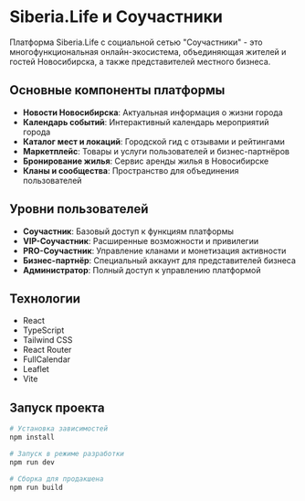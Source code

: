 # Siberia.Life и Соучастники

Платформа Siberia.Life с социальной сетью "Соучастники" - это многофункциональная онлайн-экосистема, объединяющая жителей и гостей Новосибирска, а также представителей местного бизнеса.

## Основные компоненты платформы

- **Новости Новосибирска**: Актуальная информация о жизни города
- **Календарь событий**: Интерактивный календарь мероприятий города
- **Каталог мест и локаций**: Городской гид с отзывами и рейтингами
- **Маркетплейс**: Товары и услуги пользователей и бизнес-партнёров
- **Бронирование жилья**: Сервис аренды жилья в Новосибирске
- **Кланы и сообщества**: Пространство для объединения пользователей

## Уровни пользователей

- **Соучастник**: Базовый доступ к функциям платформы
- **VIP-Соучастник**: Расширенные возможности и привилегии
- **PRO-Соучастник**: Управление кланами и монетизация активности
- **Бизнес-партнёр**: Специальный аккаунт для представителей бизнеса
- **Администратор**: Полный доступ к управлению платформой

## Технологии

- React
- TypeScript
- Tailwind CSS
- React Router
- FullCalendar
- Leaflet
- Vite

## Запуск проекта

```bash
# Установка зависимостей
npm install

# Запуск в режиме разработки
npm run dev

# Сборка для продакшена
npm run build
``` 
